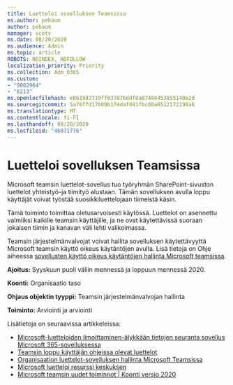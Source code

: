 ```yaml
---
title: Luetteloi sovelluksen Teamsissa
ms.author: pebaum
author: pebaum
manager: scotv
ms.date: 08/20/2020
ms.audience: Admin
ms.topic: article
ROBOTS: NOINDEX, NOFOLLOW
localization_priority: Priority
ms.collection: Adm_O365
ms.custom:
- "9002964"
- "6213"
ms.openlocfilehash: e861987719ff037076ddf8a87494453855140a2d
ms.sourcegitcommit: 5a76ffd17b09b1f4daf041fbc08a6512172198a6
ms.translationtype: MT
ms.contentlocale: fi-FI
ms.lasthandoff: 08/20/2020
ms.locfileid: "46871776"
---
```

# <a name="lists-app-in-teams"></a>Luetteloi sovelluksen Teamsissa

Microsoft teamsin luettelot-sovellus tuo työryhmän SharePoint-sivuston luettelot yhteistyö-ja tiimityö alustaan. Tämän sovelluksen avulla loppu käyttäjät voivat työstää suosikkiluettelojaan tiimeistä käsin.  

Tämä toiminto toimittaa oletusarvoisesti käytössä. Luettelot on asennettu valmiiksi kaikille teamsin käyttäjille, ja ne ovat käytettävissä suoraan jokaisen tiimin ja kanavan väli lehti valikoimassa.  

Teamsin järjestelmänvalvojat voivat hallita sovelluksen käytettävyyttä Microsoft teamsin käyttö oikeus käytäntöjen avulla. Lisä tietoja on Ohje aiheessa [sovellusten käyttö oikeus käytäntöjen hallinta Microsoft teamsissa](https://docs.microsoft.com/microsoftteams/teams-app-permission-policies).

**Ajoitus:** Syyskuun puoli väliin mennessä ja loppuun mennessä 2020.  

**Koonti:** Organisaatio taso  

**Ohjaus objektin tyyppi:**  Teamsin järjestelmänvalvojan hallinta  

**Toiminto:**  Arviointi ja arviointi

Lisätietoja on seuraavissa artikkeleissa: 

- [Microsoft-luetteloiden ilmoittaminen-älykkään tietojen seuranta sovellus Microsoft 365-sovelluksessa](https://techcommunity.microsoft.com/t5/microsoft-365-blog/announcing-microsoft-lists-your-smart-information-tracking-app/ba-p/1372233)
- [Teamsin loppu käyttäjän ohjeissa olevat luettelot](https://support.microsoft.com/office/get-started-with-lists-in-microsoft-taeams-c971e46b-b36c-491b-9c35-efeddd0297db)
- [Organisaation luettelot-sovelluksen hallinta Microsoft Teamsissa](https://docs.microsoft.com/microsoftteams/manage-lists-app)
- [Microsoft luetteloi resurssi keskuksen](https://aka.ms/MSLists)
- [Microsoft teamsin uudet toiminnot | Koonti versio 2020](https://techcommunity.microsoft.com/t5/microsoft-teams-blog/what-s-new-in-microsoft-teams-build-edition-2020/ba-p/1394224)